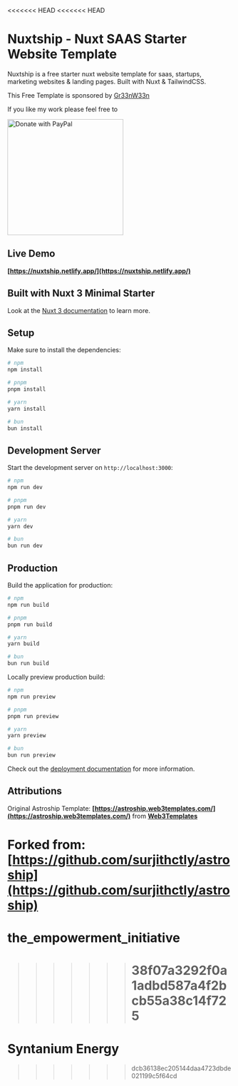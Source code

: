 <<<<<<< HEAD
<<<<<<< HEAD

# Nuxtship - Nuxt SAAS Starter Website Template

Nuxtship is a free starter nuxt website template for saas, startups, marketing websites & landing pages. Built with Nuxt & TailwindCSS.

This Free Template is sponsored by [Gr33nW33n](https://github.com/Gr33nW33n)

If you like my work please feel free to

<a href="https://www.paypal.com/paypalme/jakobaichmayr" target="_blank">
  <img src="https://raw.githubusercontent.com/stefan-niedermann/paypal-donate-button/master/paypal-donate-button.png" alt="Donate with PayPal" width="260" />
</a>

## Live Demo

**[https://nuxtship.netlify.app/](https://nuxtship.netlify.app/)**

## Built with Nuxt 3 Minimal Starter

Look at the [Nuxt 3 documentation](https://nuxt.com/docs/getting-started/introduction) to learn more.

## Setup

Make sure to install the dependencies:

```bash
# npm
npm install

# pnpm
pnpm install

# yarn
yarn install

# bun
bun install
```

## Development Server

Start the development server on `http://localhost:3000`:

```bash
# npm
npm run dev

# pnpm
pnpm run dev

# yarn
yarn dev

# bun
bun run dev
```

## Production

Build the application for production:

```bash
# npm
npm run build

# pnpm
pnpm run build

# yarn
yarn build

# bun
bun run build
```

Locally preview production build:

```bash
# npm
npm run preview

# pnpm
pnpm run preview

# yarn
yarn preview

# bun
bun run preview
```

Check out the [deployment documentation](https://nuxt.com/docs/getting-started/deployment) for more information.

## Attributions

Original Astroship Template: **[https://astroship.web3templates.com/](https://astroship.web3templates.com/)** from **[Web3Templates](https://web3templates.com/)**

# Forked from: **[https://github.com/surjithctly/astroship](https://github.com/surjithctly/astroship)**

# the_empowerment_initiative

> > > > > > > # 38f07a3292f0a1adbd587a4f2bcb55a38c14f725

# Syntanium Energy

> > > > > > > dcb36138ec205144daa4723dbde021199c5f64cd

